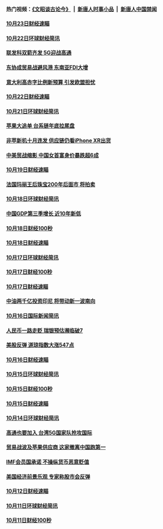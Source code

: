 #### 热门视频：[《文昭谈古论今》](https://github.com/gfw-breaker/wenzhao/blob/master/README.md?t=10240933) &nbsp;|&nbsp; [新唐人时事小品](https://github.com/gfw-breaker/ntdtv-comedy/blob/master/README.md?t=10240933) &nbsp;|&nbsp; [新唐人中国禁闻](https://github.com/gfw-breaker/ntdtv-news/blob/master/README.md?t=10240933)

#### [10月23日财经速瞄](../pages/news208/a1396523.md?t=10240933) 

#### [10月22日环球财经简讯](../pages/news208/a1396479.md?t=10240933) 

#### [联发科双箭齐发 5G迎战高通](../pages/news208/a1396463.md?t=10240933) 

#### [东协成贸易战避风港 东南亚FDI大增](../pages/news208/a1396462.md?t=10240933) 

#### [意大利高赤字比例新预算 引发欧盟担忧](../pages/news208/a1396344.md?t=10240933) 

#### [10月22日财经速瞄](../pages/news208/a1396383.md?t=10240933) 

#### [10月21日环球财经简讯](../pages/news208/a1396338.md?t=10240933) 

#### [苹果大追单 台系链年底拉尾盘](../pages/news208/a1396320.md?t=10240933) 

#### [非苹新机十月连发 供应链仍看iPhone XR出货](../pages/news208/a1396220.md?t=10240933) 

#### [中美贸战缩影 中国女首富身价暴跌超6成](../pages/news208/a1396150.md?t=10240933) 

#### [10月19日财经速瞄](../pages/news208/a1396078.md?t=10240933) 

#### [法国玛丽王后珠宝200年后面市 将拍卖](../pages/news208/a1396074.md?t=10240933) 

#### [10月18日环球财经简讯](../pages/news208/a1396037.md?t=10240933) 

#### [中国GDP第三季增长 近10年新低](../pages/news208/a1396032.md?t=10240933) 

#### [10月18日财经100秒](../pages/news208/a1396017.md?t=10240933) 

#### [10月18日财经速瞄](../pages/news208/a1395923.md?t=10240933) 

#### [10月17日环球财经简讯](../pages/news208/a1395879.md?t=10240933) 

#### [10月17日财经100秒](../pages/news208/a1395862.md?t=10240933) 

#### [10月17日财经速瞄](../pages/news208/a1395794.md?t=10240933) 

#### [中油两千亿投资印尼 将带动新一波南向](../pages/news208/a1395728.md?t=10240933) 

#### [10月16日国际新闻简讯](../pages/news208/a1395726.md?t=10240933) 

#### [人民币一路走贬 瑞银预估濒临破7](../pages/news208/a1395619.md?t=10240933) 

#### [美股反弹 道琼指数大涨547点](../pages/news208/a1395665.md?t=10240933) 

#### [10月16日财经速瞄](../pages/news208/a1395646.md?t=10240933) 

#### [10月15日环球财经简讯](../pages/news208/a1395588.md?t=10240933) 

#### [10月15日财经100秒](../pages/news208/a1395569.md?t=10240933) 

#### [10月15日财经速瞄](../pages/news208/a1395499.md?t=10240933) 

#### [10月14日环球财经简讯](../pages/news208/a1395446.md?t=10240933) 

#### [高通也要加入 台湾5G国家队抢攻国际](../pages/news208/a1395415.md?t=10240933) 

#### [贸易战波及苹果供应商 这家撤离中国跑第一](../pages/news208/a1395254.md?t=10240933) 

#### [IMF会员国承诺  不操纵货币恶意贬值](../pages/news208/a1395274.md?t=10240933) 

#### [美国经济前景乐观 专家称股市会反弹](../pages/news208/a1395159.md?t=10240933) 

#### [10月12日财经速瞄](../pages/news208/a1395177.md?t=10240933) 

#### [10月11日环球财经简讯](../pages/news208/a1395122.md?t=10240933) 

#### [10月11日财经100秒](../pages/news208/a1395097.md?t=10240933) 

